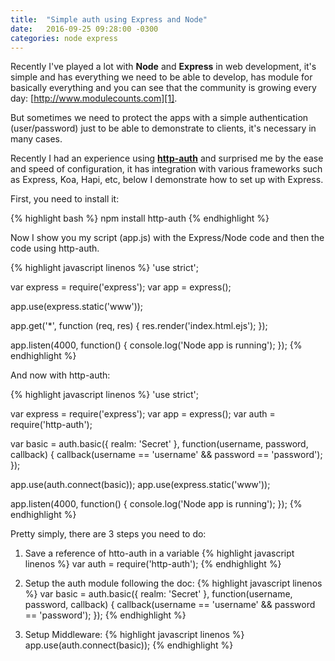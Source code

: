 ```yaml
---
title:  "Simple auth using Express and Node"
date:   2016-09-25 09:28:00 -0300
categories: node express
---
```


Recently I've played a lot with **Node** and **Express** in web development, it's simple and has everything we need to be able to develop, has module for basically everything and you can see that the community is growing every day: [http://www.modulecounts.com][1].

But sometimes we need to protect the apps with a simple authentication (user/password) just to be able to demonstrate to clients, it's necessary in many cases.

Recently I had an experience using **[http-auth][1]** and surprised me by the ease and speed of configuration, it has integration with various frameworks such as Express, Koa, Hapi, etc, below I demonstrate how to set up with Express.

First, you need to install it:

{% highlight bash %}
npm install http-auth
{% endhighlight %}

Now I show you my script (app.js) with the Express/Node code and then the code using http-auth.

{% highlight javascript linenos %}
'use strict';

var express = require('express');
var app = express();

app.use(express.static('www'));

app.get('*', function (req, res) {
  res.render('index.html.ejs');
});

app.listen(4000, function() {
  console.log('Node app is running');
});
{% endhighlight %}

And now with http-auth:

{% highlight javascript linenos %}
'use strict';

var express = require('express');
var app = express();
var auth = require('http-auth');

var basic = auth.basic({
  realm: 'Secret'
}, function(username, password, callback) {
  callback(username == 'username' && password == 'password');
});

app.use(auth.connect(basic));
app.use(express.static('www'));

app.listen(4000, function() {
  console.log('Node app is running');
});
{% endhighlight %}

Pretty simply, there are 3 steps you need to do:

1. Save a reference of htto-auth in a variable
{% highlight javascript linenos %}
var auth = require('http-auth');
{% endhighlight %}

2. Setup the auth module following the doc:
{% highlight javascript linenos %}
var basic = auth.basic({
  realm: 'Secret'
}, function(username, password, callback) {
  callback(username == 'username' && password == 'password');
});
{% endhighlight %}

3. Setup Middleware:
{% highlight javascript linenos %}
app.use(auth.connect(basic));
{% endhighlight %}



[1]: http://www.modulecounts.com
[2]: https://github.com/http-auth/http-auth
